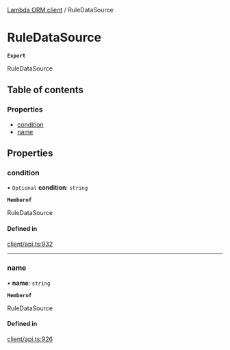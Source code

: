 [Lambda ORM client](../README.md) / RuleDataSource

# RuleDataSource

**`Export`**

RuleDataSource

## Table of contents

### Properties

- [condition](RuleDataSource.md#condition)
- [name](RuleDataSource.md#name)

## Properties

### condition

• `Optional` **condition**: `string`

**`Memberof`**

RuleDataSource

#### Defined in

[client/api.ts:932](https://github.com/FlavioLionelRita/lambdaorm-client-node/blob/c705977/src/lib/client/api.ts#L932)

___

### name

• **name**: `string`

**`Memberof`**

RuleDataSource

#### Defined in

[client/api.ts:926](https://github.com/FlavioLionelRita/lambdaorm-client-node/blob/c705977/src/lib/client/api.ts#L926)
